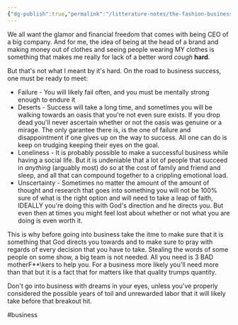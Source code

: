 ```yaml
---
{"dg-publish":true,"permalink":"/litterature-notes/the-fashion-business-manuel/business-is-hard/"}
---
```


We all want the glamor and financial freedom that comes with being CEO of a big company. And for me, the idea of being at the head of a brand and making money out of clothes and seeing people wearing MY clothes is something that makes me really for lack of a better word *cough* **hard**.

But that's not what I meant by it's hard.
On the road to business success, one must be ready to meet:
- Failure - You will likely fail often, and you must be mentally strong enough to endure it
- Deserts -  Success will take a long time, and sometimes you will be walking towards an oasis that you're not even sure exists. If you drop dead you'll never ascertain whether or not the oasis was genuine or a mirage. The only garantee there is, is the one of failure and disappointment if one gives up on the way to success. All one can do is keep on trudging keeping their eyes on the goal.
- Loneliness - It is probably possible to make a successful business while having a social life. But it is undeniable that a lot of people that succeed in *anything* (arguably most)  do so at the cost of family and friend and sleep, and all that can compound together to a crippling emotional load.
- Unscertainty - Sometimes no matter the amount of the amount of thought and research that goes into something you will not be 100% sure of what is the right option and will need to take a leap of faith, IDEALLY you're doing this with God's direction and he directs you. But even then at times you might feel lost about whether or not what you are doing is even worth it.

This is why before going into business take the itme to make sure that it is something that God directs you towards and to make sure to pray with regards of every decision that you have to take. Stealing the words of some people on some show, a big team is not needed. All you need is 3 BAD motherF**\kers to help you. For a business more likely you'll need more than that but it is a fact that for matters like that quality trumps quantity.

Don't go into business with dreams in your eyes, unless you've properly considered the possible years of toil and unrewarded labor that it will likely take before that breakout hit. 


#business 

